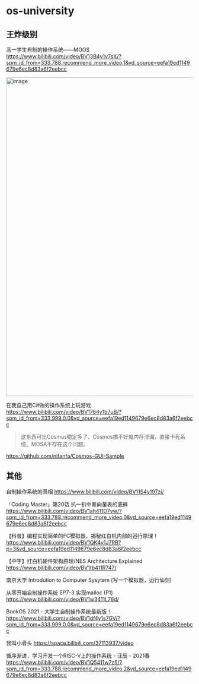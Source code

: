 # os-university

## 王炸级别

高一学生自制的操作系统——MOOS https://www.bilibili.com/video/BV13B4y1v7sX/?spm_id_from=333.788.recommend_more_video.1&vd_source=eefa19ed1149679e6ec8d83a6f2eebcc

<img width="859" alt="image" src="https://github.com/suisui-daigaku/os-university/assets/20805657/a42e6f2d-d751-41cb-97b4-2fda288576f1">

在我自己用C#做的操作系统上玩游戏 https://www.bilibili.com/video/BV1764y1b7uB/?spm_id_from=333.999.0.0&vd_source=eefa19ed1149679e6ec8d83a6f2eebcc

> 这东西可比Cosmos稳定多了，Cosmos搞不好就内存泄漏，直接卡死系统。MOSA不存在这个问题。

https://github.com/nifanfa/Cosmos-GUI-Sample 


## 其他 

自制操作系统的真相 https://www.bilibili.com/video/BV11S4y197zj/

「Coding Master」第20话 扒一扒中断向量表的底裤 https://www.bilibili.com/video/BV1ah411D7vw/?spm_id_from=333.788.recommend_more_video.0&vd_source=eefa19ed1149679e6ec8d83a6f2eebcc

【科普】编程实现简单的FC模拟器，揭秘红白机内部的运行原理！ https://www.bilibili.com/video/BV1QK4y1J7RB?p=3&vd_source=eefa19ed1149679e6ec8d83a6f2eebcc

【中字】红白机硬件架构原理/NES Architecture Explained https://www.bilibili.com/video/BV1tb411R747/

南京大学 Introdution to Computer Sysytem (写一个模拟器，运行仙剑)

从零开始自制操作系统 EP7-3 实现malloc (P1) https://www.bilibili.com/video/BV1w3411L76d/

BookOS 2021 - 大学生自制操作系统最新版！ https://www.bilibili.com/video/BV1df4y1s7GV/?spm_id_from=333.999.0.0&vd_source=eefa19ed1149679e6ec8d83a6f2eebcc

我叫小骨头 https://space.bilibili.com/37113937/video 

循序渐进，学习开发一个RISC-V上的操作系统 - 汪辰 - 2021春 https://www.bilibili.com/video/BV1Q5411w7z5/?spm_id_from=333.788.recommend_more_video.2&vd_source=eefa19ed1149679e6ec8d83a6f2eebcc
